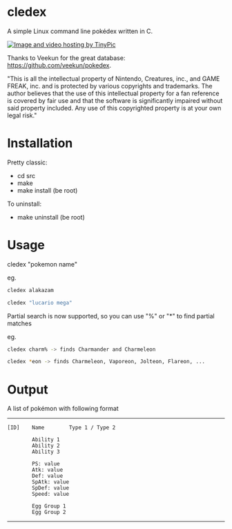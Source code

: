 cledex
======

A simple Linux command line pokédex written in C.

<a href="http://it.tinypic.com?ref=zjwfic" target="_blank"><img src="http://i58.tinypic.com/zjwfic.png" border="0" alt="Image and video hosting by TinyPic"></a>

Thanks to Veekun for the great database: https://github.com/veekun/pokedex.

"This is all the intellectual property of Nintendo, Creatures, inc., and GAME FREAK, inc. and is protected by various copyrights and trademarks. The author believes that the use of this intellectual property for a fan reference is covered by fair use and that the software is significantly impaired without said property included. Any use of this copyrighted property is at your own legal risk."


Installation
======

Pretty classic:

* cd src
* make
* make install (be root)

To uninstall:

* make uninstall (be root)

Usage
======

cledex "pokemon name"

eg.   
```bash
cledex alakazam  
```
```bash
cledex "lucario mega"  
```

Partial search is now supported, so you can use "%" or "*" to find partial matches  

eg.  
```bash
cledex charm% -> finds Charmander and Charmeleon  
```
```bash
cledex *eon -> finds Charmeleon, Vaporeon, Jolteon, Flareon, ...  
```

Output
======

A list of pokémon with following format

--------------------

	[ID]	Name		Type 1 / Type 2

			Ability 1     
			Ability 2
			Ability 3

			PS: value
			Atk: value
			Def: value
			SpAtk: value
			SpDef: value
			Speed: value

			Egg Group 1
			Egg Group 2

--------------------

